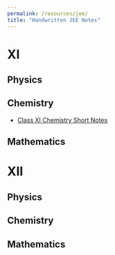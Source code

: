 ```yaml
---
permalink: /resources/jee/
title: "Handwritten JEE Notes"
---
```


XI
======

Physics
------


Chemistry
------

* [Class XI Chemistry Short Notes](https://aarushbhattofficial.github.io/files/jee/chemistry_xi_short_notes.pdf)


Mathematics
------


XII
======

Physics
------

Chemistry
------

Mathematics
------